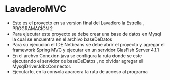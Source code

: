 # LavaderoMVC
* Este es el proyecto en su version final del Lavadero la Estrella , PROGRAMACIÓN 2 
* Para ejecutar este proyecto se debe crear una base de datos en Mysql la cual se encuentra en el archivo baseDeDatos
* Para su ejecucion el IDE Netbeans se debe abrir el proyecto y agregar el framework Spring MVC y ejecutar en un servidor GlasFish Server 4.1.1 
* En el archvo Conexion.java se configura la ruta donde se este ejecutando el servidor de baseDeDatos , no olvidar agregar el MysqlDriverJdbcConnector.
* Ejecutarlo, en la consola aparcera la ruta de acceso al programa


 
